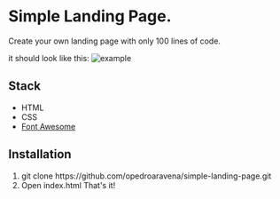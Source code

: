 <h1>Simple Landing Page.</h1>
Create your own landing page with only 100 lines of code.

it should look like this:
![example](https://ibb.co/fGXvY1X)



<h2>Stack</h2>
<ul>
    <li>HTML</li>
    <li>CSS</li>
    <li><a href="https://fontawesome.com/">Font Awesome</a></li>
</ul>

<h2>Installation</h2>
<ol>
    <li>git clone https://github.com/opedroaravena/simple-landing-page.git</li>
    <li>Open index.html That's it!</li>
</ol>
